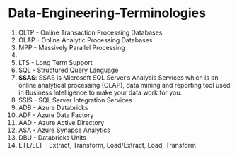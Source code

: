 # Data-Engineering-Terminologies

1. OLTP - Online Transaction Processing Databases
2. OLAP - Online Analytic Processing Databases
3. MPP - Massively Parallel Processing
4. 
5. LTS - Long Term Support
6. SQL - Structured Query Language
7. **SSAS**:  SSAS is Microsoft SQL Server’s Analysis Services which is an online analytical processing (OLAP), data mining and reporting tool used in Business Intelligence to make your data work for you.
8. SSIS - SQL Server Integration Services
9. ADB - Azure Databricks
10. ADF - Azure Data Factory
11. AAD - Azure Active Directory
12. ASA - Azure Synapse Analytics
13. DBU - Databricks Units
14. ETL/ELT - Extract, Transform, Load/Extract, Load, Transform


